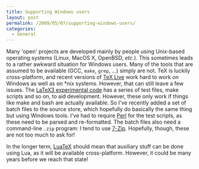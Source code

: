 ```yaml
---
title: Supporting Windows users
layout: post
permalink: /2009/05/07/supporting-windows-users/
categories:
  - General
---
```

Many 'open' projects are developed mainly by people using Unix-based operating systems (Linux, MacOS X, OpenBSD, _etc._). This sometimes leads to a rather awkward situation for Windows users. Many of the tools that are assumed to be available (GCC, `make`, `grep`, ...) simply are not. TeX is luckily cross-platform, and recent versions of [TeX Live](https://tug.org/texlive) work hard to work on Windows as well as on *nix systems. However, that can still leave a few issues. The [LaTeX3 experimental code](https://www.latex-project.org/code.html) has a series of test files, make scripts and so on, to aid development. However, these only work if things like make and bash are actually available. So I've recently added a set of batch files to the source store, which hopefully do basically the same thing but using Windows tools. I've had to require [Perl](http://www.perl.org) for the test scripts, as these need to be parsed and re-formatted. The batch files also need a command-line `.zip` program: I tend to use [7-Zip](http://www.7zip.org). Hopefully, though, these are not too much to ask for!

In the longer term, [LuaTeX](http://www.luatex.org) should mean that auxiliary stuff can be done using Lua, as it will be available cross-platform. However, it could be many years before we reach that state!
